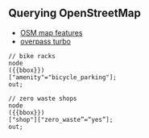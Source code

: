 ## Querying OpenStreetMap

- [OSM map features](https://wiki.openstreetmap.org/wiki/Map_features)
- [overpass turbo](https://overpass-turbo.eu/)

```
// bike racks
node
({{bbox}})
["amenity"="bicycle_parking"];
out;
```

```
// zero waste shops
node
({{bbox}})
["shop"]["zero_waste”=“yes”];
out;
```
